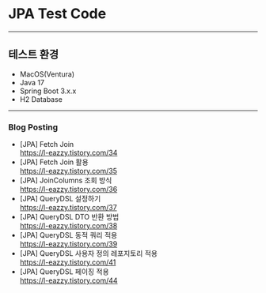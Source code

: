 # JPA Test Code

---
## 테스트 환경
* MacOS(Ventura) <br>
* Java 17
* Spring Boot 3.x.x
* H2 Database

---

### Blog Posting
* [JPA] Fetch Join
  <br>https://l-eazzy.tistory.com/34
* [JPA] Fetch Join 활용
  <br>https://l-eazzy.tistory.com/35
* [JPA] JoinColumns 조회 방식
  <br>https://l-eazzy.tistory.com/36
* [JPA] QueryDSL 설정하기
  <br>https://l-eazzy.tistory.com/37
* [JPA] QueryDSL DTO 반환 방법
  <br>https://l-eazzy.tistory.com/38
* [JPA] QueryDSL 동적 쿼리 적용
  <br>https://l-eazzy.tistory.com/39
* [JPA] QueryDSL 사용자 정의 레포지토리 적용
  <br>https://l-eazzy.tistory.com/41
* [JPA] QueryDSL 페이징 적용
  <br>https://l-eazzy.tistory.com/44